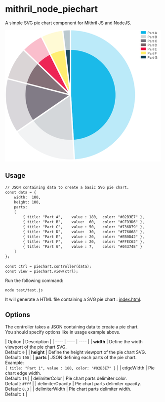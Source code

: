 mithril_node_piechart
=====================

A simple SVG pie chart component for Mithril JS and NodeJS.

![Pie chart screenshot](screenshot.png)

Usage
-----

```
// JSON containing data to create a basic SVG pie chart.
const data = {
	width: 	100,
	height: 100,
	parts:
	[
        { title: "Part A",    value : 180,  color: "#02B3E7" },
        { title: "Part B",    value:  60,   color: "#CFD3D6" },
        { title: "Part C",    value : 50,   color: "#736D79" },
        { title: "Part D",    value:  30,   color: "#776068" },
        { title: "Part E",    value : 20,   color: "#EB0D42" },
        { title: "Part F",    value : 20,   color: "#FFEC62" },
        { title: "Part G",    value : 7,    color: "#04374E" }
    ]
};

const ctrl = piechart.controller(data);
const view = piechart.view(ctrl);
```

Run the following command:

```
node test/test.js
````

It will generate a HTML file containing a SVG pie chart : [index.html](./public/index.html).


Options
--------

The controller takes a JSON containing data to create a pie chart.<br>
You should specify options like in usage example above.

| Option  | Description |
| ---- | ---- | ---- |
| **width** | Define the width viewport of the pie chart SVG. <br> Default: `0` |
| **height** | Define the height viewport of the pie chart SVG. <br> Default: `100` |
| **parts** | JSON defining each parts of the pie chart. <br> Example: <br> `{ title: "Part 1", value : 180, color: "#02B3E7" }` |
| edgeWidth | Pie chart edge width. <br> Default: `15` |
| delimiterColor | Pie chart parts delimiter color. <br> Default: `#fff` |
| delimiterOpacity | Pie chart parts delimiter opacity. <br> Default: `0.3` |
| delimiterWidth | Pie chart parts delimiter width. <br> Default: `1` |
